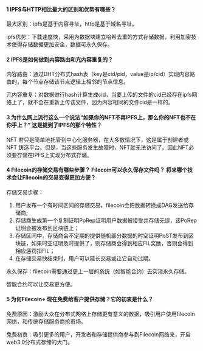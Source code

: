 #### 1 IPFS与HTTP相比最大的区别和优势有哪些？

最大区别：ipfs是基于内容寻址，http是基于域名寻址。

ipfs优势：下载速度快，采用为数据块建立哈希去重的方式存储数据，利用加密技术使得存储数据更加安全，数据可永久保存。

#### 2 IPFS是如何做到内容路由和亢内容重复的？

内容路由：通过DHT分布式hash表（key是cid/pid，value是ip/cid）实现内容路由的，每个节点存储该节点逻辑上相邻的节点信息。

亢内容重复：对数据进行hash计算生成cid，当要上传的文件的cid已经存在ipfs网络上了，就不会在重新上传该文件，因为内容相同的文件cid是一样的。

#### 3 为什么网上流行这么一个说法“如果你的NFT不再IPFS上，那么你的NFT也不在你手上？” 这是提到了IPFS的那个特性？

NFT 若只是简单地托管到中心化服务器，在大多数情况下，这是属于创建者或 NFT 铸造平台。但是，当这些服务发生故障时，NFT就无法访问了。因此NFT必须要存储在IPFS上实现分布式存储。

#### 4 Filecoin的存储交易有哪些步骤？ Filecoin可以永久保存文件吗？ 将来哪个技术会让Filecoin的交易变得更加方便？

存储交易步骤：

1. 用户发布一个有时间区间的存储交易，filecoin会把数据转换成DAG发送给存储商;
2. 存储商生成第一个复制证明PoRep证明用户数据被接受并存储无误，该PoRep证明会被发布到区块链上；
3. 存储区间中，存储商会不定期的提供随机部分数据的时空证明PoST发布到区块链，如果时空证明及时提供了，则存储商会得到相应FIL奖励，否则会得到相应惩罚扣FIL；
4. 在存储交易快结束时，用户可以延长交易或让它自动过期。

永久保存：filecoin需要通过更上一层的系统（如智能合约）去实现永久存储。

智能合约可以让交易更方便。

#### 5 为何Filecoin+ 现在免费给客户提供存储？它的初衷是什么？

免费原因：激励大众在分布式网络上存储更有意义的数据，吸引用户使用filecoin网络，和传统存储服务商抢市场。

免费初衷：吸引更多的用户，开发者和存储提供商参与到Filecoin网络来，开启web3.0分布式存储的大门。
